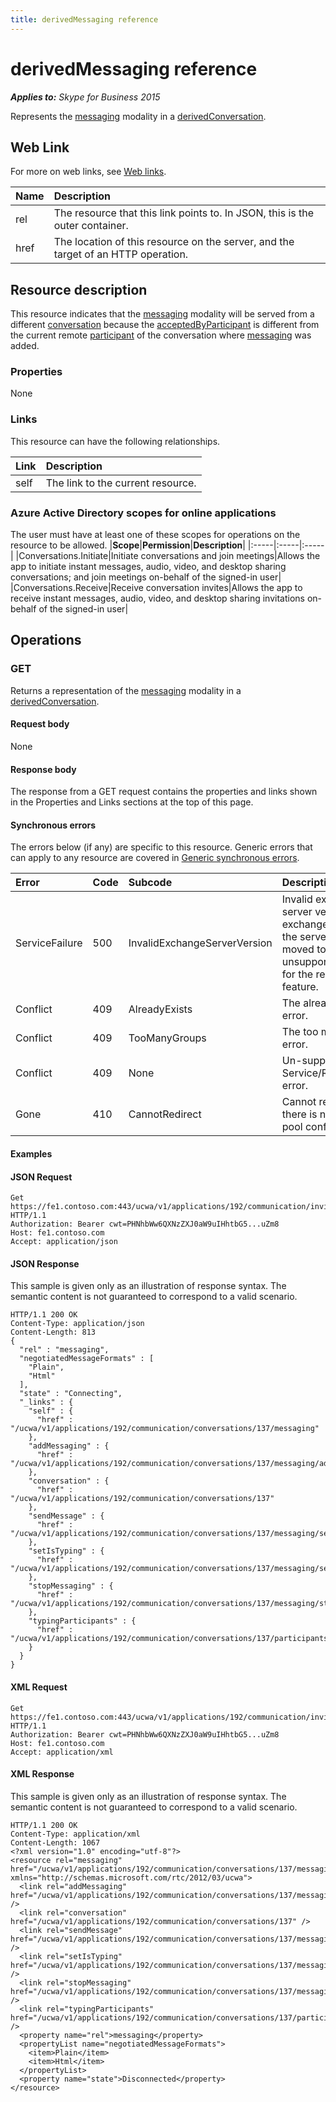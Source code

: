 ```yaml
---
title: derivedMessaging reference
---
```

# derivedMessaging reference

 _**Applies to:** Skype for Business 2015_


Represents the [messaging](messaging_ref.md) modality in a [derivedConversation](derivedConversation_ref.md).
            

## Web Link
<a name = "sectionSection0"> </a>

For more on web links, see [Web links](WebLinks.md).


|**Name**|**Description**|
|:-----|:-----|
|rel|The resource that this link points to. In JSON, this is the outer container.|
|href|The location of this resource on the server, and the target of an HTTP operation.|

## Resource description
<a name = "sectionSection1"> </a>

This resource indicates that the [messaging](messaging_ref.md) modality will be served from a different [conversation](conversation_ref.md) because the [acceptedByParticipant](acceptedByParticipant_ref.md) is different from the current remote [participant](participant_ref.md) of the conversation where [messaging](messaging_ref.md) was added.

### Properties



None

### Links



This resource can have the following relationships.

|**Link**|**Description**|
|:-----|:-----|
|self|The link to the current resource.|

### Azure Active Directory scopes for online applications



The user must have at least one of these scopes for operations on the resource to be allowed.
|**Scope**|**Permission**|**Description**|
|:-----|:-----|:-----|
|Conversations.Initiate|Initiate conversations and join meetings|Allows the app to initiate instant messages, audio, video, and desktop sharing conversations; and join meetings on-behalf of the signed-in user|
|Conversations.Receive|Receive conversation invites|Allows the app to receive instant messages, audio, video, and desktop sharing invitations on-behalf of the signed-in user|

## Operations



<a name="sectionSection2"></a>

### GET




Returns a representation of the [messaging](messaging_ref.md) modality in a [derivedConversation](derivedConversation_ref.md).

#### Request body



None


#### Response body



The response from a GET request contains the properties and links shown in the Properties and Links sections at the top of this page.

#### Synchronous errors



The errors below (if any) are specific to this resource. Generic errors that can apply to any resource are covered in [Generic synchronous errors](GenericSynchronousErrors.md).

|**Error**|**Code**|**Subcode**|**Description**|
|:-----|:-----|:-----|:-----|
|ServiceFailure|500|InvalidExchangeServerVersion|Invalid exchange server version.The exchange mailbox of the server might have moved to an unsupported version for the required feature.|
|Conflict|409|AlreadyExists|The already exists error.|
|Conflict|409|TooManyGroups|The too many groups error.|
|Conflict|409|None|Un-supported Service/Resource/API error.|
|Gone|410|CannotRedirect|Cannot redirect since there is no back up pool configured.|

#### Examples




#### JSON Request




```
Get https://fe1.contoso.com:443/ucwa/v1/applications/192/communication/invitations/665/derivedMessaging HTTP/1.1
Authorization: Bearer cwt=PHNhbWw6QXNzZXJ0aW9uIHhtbG5...uZm8
Host: fe1.contoso.com
Accept: application/json

```


#### JSON Response



This sample is given only as an illustration of response syntax. The semantic content is not guaranteed to correspond to a valid scenario.
```
HTTP/1.1 200 OK
Content-Type: application/json
Content-Length: 813
{
  "rel" : "messaging",
  "negotiatedMessageFormats" : [
    "Plain",
    "Html"
  ],
  "state" : "Connecting",
  "_links" : {
    "self" : {
      "href" : "/ucwa/v1/applications/192/communication/conversations/137/messaging"
    },
    "addMessaging" : {
      "href" : "/ucwa/v1/applications/192/communication/conversations/137/messaging/addMessaging"
    },
    "conversation" : {
      "href" : "/ucwa/v1/applications/192/communication/conversations/137"
    },
    "sendMessage" : {
      "href" : "/ucwa/v1/applications/192/communication/conversations/137/messaging/sendMessage"
    },
    "setIsTyping" : {
      "href" : "/ucwa/v1/applications/192/communication/conversations/137/messaging/setIsTyping"
    },
    "stopMessaging" : {
      "href" : "/ucwa/v1/applications/192/communication/conversations/137/messaging/stopMessaging"
    },
    "typingParticipants" : {
      "href" : "/ucwa/v1/applications/192/communication/conversations/137/participants/typingParticipants"
    }
  }
}
```


#### XML Request




```
Get https://fe1.contoso.com:443/ucwa/v1/applications/192/communication/invitations/665/derivedMessaging HTTP/1.1
Authorization: Bearer cwt=PHNhbWw6QXNzZXJ0aW9uIHhtbG5...uZm8
Host: fe1.contoso.com
Accept: application/xml

```


#### XML Response



This sample is given only as an illustration of response syntax. The semantic content is not guaranteed to correspond to a valid scenario.
```
HTTP/1.1 200 OK
Content-Type: application/xml
Content-Length: 1067
<?xml version="1.0" encoding="utf-8"?>
<resource rel="messaging" href="/ucwa/v1/applications/192/communication/conversations/137/messaging" xmlns="http://schemas.microsoft.com/rtc/2012/03/ucwa">
  <link rel="addMessaging" href="/ucwa/v1/applications/192/communication/conversations/137/messaging/addMessaging" />
  <link rel="conversation" href="/ucwa/v1/applications/192/communication/conversations/137" />
  <link rel="sendMessage" href="/ucwa/v1/applications/192/communication/conversations/137/messaging/sendMessage" />
  <link rel="setIsTyping" href="/ucwa/v1/applications/192/communication/conversations/137/messaging/setIsTyping" />
  <link rel="stopMessaging" href="/ucwa/v1/applications/192/communication/conversations/137/messaging/stopMessaging" />
  <link rel="typingParticipants" href="/ucwa/v1/applications/192/communication/conversations/137/participants/typingParticipants" />
  <property name="rel">messaging</property>
  <propertyList name="negotiatedMessageFormats">
    <item>Plain</item>
    <item>Html</item>
  </propertyList>
  <property name="state">Disconnected</property>
</resource>
```


